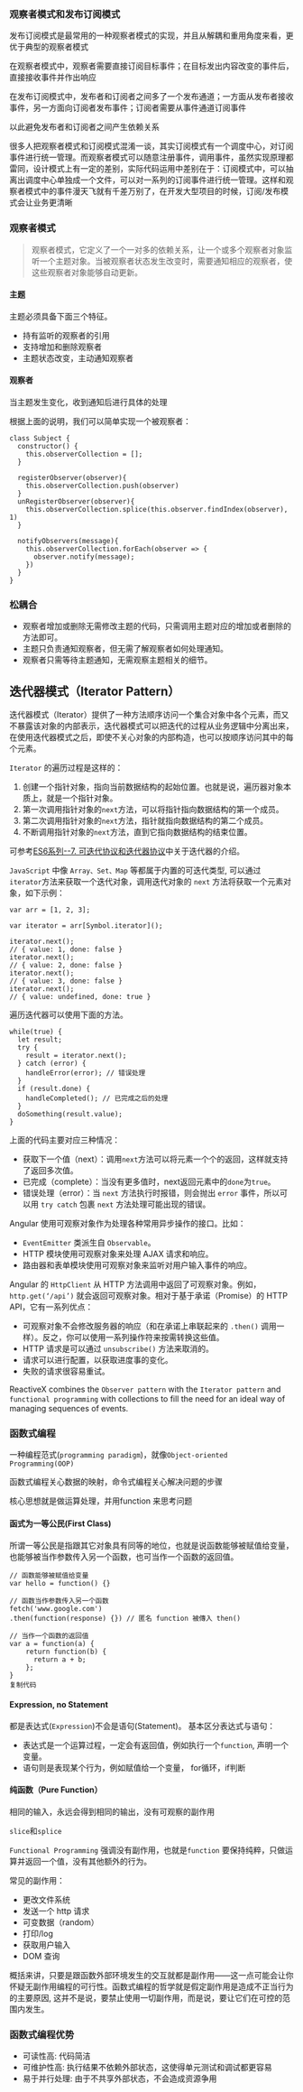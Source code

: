 ### 观察者模式和发布订阅模式

发布订阅模式是最常用的一种观察者模式的实现，并且从解耦和重用角度来看，更优于典型的观察者模式

在观察者模式中，观察者需要直接订阅目标事件；在目标发出内容改变的事件后，直接接收事件并作出响应

在发布订阅模式中，发布者和订阅者之间多了一个发布通道；一方面从发布者接收事件，另一方面向订阅者发布事件；订阅者需要从事件通道订阅事件

以此避免发布者和订阅者之间产生依赖关系

很多人把观察者模式和订阅模式混淆一谈，其实订阅模式有一个调度中心，对订阅事件进行统一管理。而观察者模式可以随意注册事件，调用事件，虽然实现原理都雷同，设计模式上有一定的差别，实际代码运用中差别在于：订阅模式中，可以抽离出调度中心单独成一个文件，可以对一系列的订阅事件进行统一管理。这样和观察者模式中的事件漫天飞就有千差万别了，在开发大型项目的时候，订阅/发布模式会让业务更清晰 

### 观察者模式

> 观察者模式，它定义了一个一对多的依赖关系，让一个或多个观察者对象监听一个主题对象。当被观察者状态发生改变时，需要通知相应的观察者，使这些观察者对象能够自动更新。

#### 主题

主题必须具备下面三个特征。

- 持有监听的观察者的引用
- 支持增加和删除观察者
- 主题状态改变，主动通知观察者

#### 观察者

当主题发生变化，收到通知后进行具体的处理

根据上面的说明，我们可以简单实现一个被观察者：

```
class Subject {
  constructor() {
    this.observerCollection = [];
  }

  registerObserver(observer){
    this.observerCollection.push(observer)
  }
  unRegisterObserver(observer){
    this.observerCollection.splice(this.observer.findIndex(observer), 1)
  }

  notifyObservers(message){
    this.observerCollection.forEach(observer => {
      observer.notify(message);
    })
  }
}
```

### 松耦合

- 观察者增加或删除无需修改主题的代码，只需调用主题对应的增加或者删除的方法即可。
- 主题只负责通知观察者，但无需了解观察者如何处理通知。
- 观察者只需等待主题通知，无需观察主题相关的细节。



## 迭代器模式（Iterator Pattern）

迭代器模式（Iterator）提供了一种方法顺序访问一个集合对象中各个元素，而又不暴露该对象的内部表示，迭代器模式可以把迭代的过程从业务逻辑中分离出来，在使用迭代器模式之后，即使不关心对象的内部构造，也可以按顺序访问其中的每个元素。

`Iterator` 的遍历过程是这样的：

1. 创建一个指针对象，指向当前数据结构的起始位置。也就是说，遍历器对象本质上，就是一个指针对象。
2. 第一次调用指针对象的`next`方法，可以将指针指向数据结构的第一个成员。
3. 第二次调用指针对象的`next`方法，指针就指向数据结构的第二个成员。
4. 不断调用指针对象的`next`方法，直到它指向数据结构的结束位置。

可参考[ES6系列--7. 可迭代协议和迭代器协议](https://juejin.im/post/6844903630802255885)中关于迭代器的介绍。

`JavaScript` 中像 `Array、Set、Map` 等都属于内置的可迭代类型, 可以通过 `iterator`方法来获取一个迭代对象，调用迭代对象的 `next` 方法将获取一个元素对象，如下示例：

```
var arr = [1, 2, 3];

var iterator = arr[Symbol.iterator]();

iterator.next();
// { value: 1, done: false }
iterator.next();
// { value: 2, done: false }
iterator.next();
// { value: 3, done: false }
iterator.next();
// { value: undefined, done: true }
```

遍历迭代器可以使用下面的方法。

```
while(true) {
  let result;
  try {
    result = iterator.next();
  } catch (error) {
    handleError(error); // 错误处理
  }
  if (result.done) {
    handleCompleted(); // 已完成之后的处理
  }
  doSomething(result.value);
}
```

上面的代码主要对应三种情况：

- 获取下一个值（next）：调用`next`方法可以将元素一个个的返回，这样就支持了返回多次值。
- 已完成（complete）：当没有更多值时，next返回元素中的`done`为`true`。
- 错误处理（error）：当 `next` 方法执行时报错，则会抛出 `error` 事件，所以可以用 `try catch` 包裹 `next` 方法处理可能出现的错误。 

Angular 使用可观察对象作为处理各种常用异步操作的接口。比如：

- `EventEmitter` 类派生自 `Observable`。
- HTTP 模块使用可观察对象来处理 AJAX 请求和响应。
- 路由器和表单模块使用可观察对象来监听对用户输入事件的响应。

Angular 的 `HttpClient` 从 HTTP 方法调用中返回了可观察对象。例如，`http.get(‘/api’)` 就会返回可观察对象。相对于基于承诺（Promise）的 HTTP API，它有一系列优点：

- 可观察对象不会修改服务器的响应（和在承诺上串联起来的 `.then()` 调用一样）。反之，你可以使用一系列操作符来按需转换这些值。
- HTTP 请求是可以通过 `unsubscribe()` 方法来取消的。
- 请求可以进行配置，以获取进度事的变化。
- 失败的请求很容易重试。  





ReactiveX combines the `Observer pattern` with the `Iterator pattern` and `functional programming` with collections to fill the need for an ideal way of managing sequences of events.

### 函数式编程

一种编程范式(`programming paradigm`)，就像`Object-oriented Programming(OOP)`

函数式编程关心数据的映射，命令式编程关心解决问题的步骤

核心思想就是做运算处理，并用function 来思考问题

#### 函式为一等公民(First Class)

所谓一等公民是指跟其它对象具有同等的地位，也就是说函数能够被赋值给变量，也能够被当作参数传入另一个函数，也可当作一个函数的返回值。

```
// 函数能够被赋值给变量
var hello = function() {}

// 函数当作参数传入另一个函数
fetch('www.google.com')
.then(function(response) {}) // 匿名 function 被傳入 then()

// 当作一个函数的返回值
var a = function(a) {
	return function(b) {
	  return a + b;
	}; 
}
复制代码
```

#### Expression, no Statement

都是表达式(`Expression`)不会是语句(Statement)。 基本区分表达式与语句：

- 表达式是一个运算过程，一定会有返回值，例如执行一个`function`, 声明一个变量。
- 语句则是表现某个行为，例如赋值给一个变量， for循环，if判断

#### 纯函数（Pure Function）

相同的输入，永远会得到相同的输出，没有可观察的副作用 

`slice`和`splice`

`Functional Programming` 强调没有副作用，也就是`function` 要保持纯粹，只做运算并返回一个值，没有其他额外的行为。

常见的副作用：

- 更改文件系统
- 发送一个 http 请求
- 可变数据（random）
- 打印/log
- 获取用户输入
- DOM 查询

概括来讲，只要是跟函数外部环境发生的交互就都是副作用——这一点可能会让你怀疑无副作用编程的可行性。函数式编程的哲学就是假定副作用是造成不正当行为的主要原因, 这并不是说，要禁止使用一切副作用，而是说，要让它们在可控的范围内发生。

### 函数式编程优势

- 可读性高:  代码简洁
- 可维护性高: 执行结果不依赖外部状态，这使得单元测试和调试都更容易
- 易于并行处理: 由于不共享外部状态，不会造成资源争用

